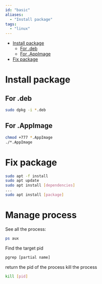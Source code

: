 ```yaml
---
id: "basic"
aliases:
  - "Install package"
tags:
  - "linux"
---
```


<!--toc:start-->
- [Install package](#install-package)
  - [For .deb](#for-deb)
  - [For .AppImage](#for-appimage)
- [Fix package](#fix-package)
<!--toc:end-->

# Install package
## For .deb
```bash
sudo dpkg -i *.deb
```
## For .AppImage
```bash
chmod +777 *.AppImage
./*.AppImage
```

# Fix package
```bash
sudo apt -f install
sudo apt update
sudo apt install [dependencies]
...
sudo apt install [package]
```

# Manage process
See all the process:
```bash
ps aux
```
Find the target pid
 ```bash
pgrep [partial name] 
 ```
 return the pid of the process
 kill the process
 ```bash
kill [pid]
 ```

